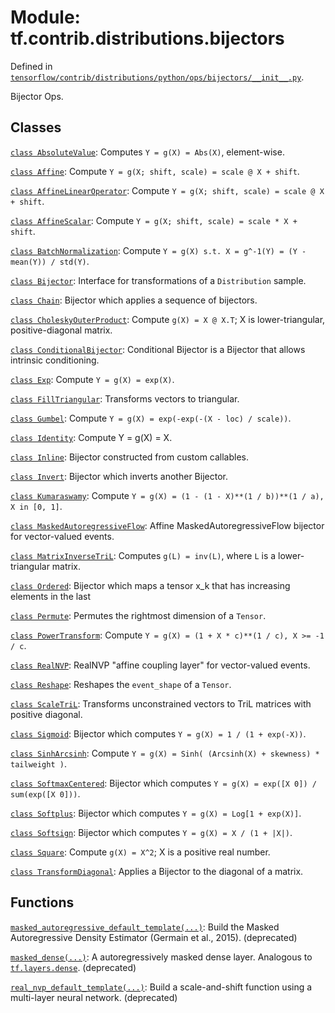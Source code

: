 <div itemscope itemtype="http://developers.google.com/ReferenceObject">
<meta itemprop="name" content="tf.contrib.distributions.bijectors" />
</div>

# Module: tf.contrib.distributions.bijectors



Defined in [`tensorflow/contrib/distributions/python/ops/bijectors/__init__.py`](https://www.tensorflow.org/code/tensorflow/contrib/distributions/python/ops/bijectors/__init__.py).

Bijector Ops.



## Classes

[`class AbsoluteValue`](../../../tf/contrib/distributions/bijectors/AbsoluteValue.md): Computes `Y = g(X) = Abs(X)`, element-wise.

[`class Affine`](../../../tf/contrib/distributions/bijectors/Affine.md): Compute `Y = g(X; shift, scale) = scale @ X + shift`.

[`class AffineLinearOperator`](../../../tf/contrib/distributions/bijectors/AffineLinearOperator.md): Compute `Y = g(X; shift, scale) = scale @ X + shift`.

[`class AffineScalar`](../../../tf/contrib/distributions/bijectors/AffineScalar.md): Compute `Y = g(X; shift, scale) = scale * X + shift`.

[`class BatchNormalization`](../../../tf/contrib/distributions/bijectors/BatchNormalization.md): Compute `Y = g(X) s.t. X = g^-1(Y) = (Y - mean(Y)) / std(Y)`.

[`class Bijector`](../../../tf/contrib/distributions/bijectors/Bijector.md): Interface for transformations of a `Distribution` sample.

[`class Chain`](../../../tf/contrib/distributions/bijectors/Chain.md): Bijector which applies a sequence of bijectors.

[`class CholeskyOuterProduct`](../../../tf/contrib/distributions/bijectors/CholeskyOuterProduct.md): Compute `g(X) = X @ X.T`; X is lower-triangular, positive-diagonal matrix.

[`class ConditionalBijector`](../../../tf/contrib/distributions/bijectors/ConditionalBijector.md): Conditional Bijector is a Bijector that allows intrinsic conditioning.

[`class Exp`](../../../tf/contrib/distributions/bijectors/Exp.md): Compute `Y = g(X) = exp(X)`.

[`class FillTriangular`](../../../tf/contrib/distributions/bijectors/FillTriangular.md): Transforms vectors to triangular.

[`class Gumbel`](../../../tf/contrib/distributions/bijectors/Gumbel.md): Compute `Y = g(X) = exp(-exp(-(X - loc) / scale))`.

[`class Identity`](../../../tf/contrib/distributions/bijectors/Identity.md): Compute Y = g(X) = X.

[`class Inline`](../../../tf/contrib/distributions/bijectors/Inline.md): Bijector constructed from custom callables.

[`class Invert`](../../../tf/contrib/distributions/bijectors/Invert.md): Bijector which inverts another Bijector.

[`class Kumaraswamy`](../../../tf/contrib/distributions/bijectors/Kumaraswamy.md): Compute `Y = g(X) = (1 - (1 - X)**(1 / b))**(1 / a), X in [0, 1]`.

[`class MaskedAutoregressiveFlow`](../../../tf/contrib/distributions/bijectors/MaskedAutoregressiveFlow.md): Affine MaskedAutoregressiveFlow bijector for vector-valued events.

[`class MatrixInverseTriL`](../../../tf/contrib/distributions/bijectors/MatrixInverseTriL.md): Computes `g(L) = inv(L)`, where `L` is a lower-triangular matrix.

[`class Ordered`](../../../tf/contrib/distributions/bijectors/Ordered.md): Bijector which maps a tensor x_k that has increasing elements in the last

[`class Permute`](../../../tf/contrib/distributions/bijectors/Permute.md): Permutes the rightmost dimension of a `Tensor`.

[`class PowerTransform`](../../../tf/contrib/distributions/bijectors/PowerTransform.md): Compute `Y = g(X) = (1 + X * c)**(1 / c), X >= -1 / c`.

[`class RealNVP`](../../../tf/contrib/distributions/bijectors/RealNVP.md): RealNVP "affine coupling layer" for vector-valued events.

[`class Reshape`](../../../tf/contrib/distributions/bijectors/Reshape.md): Reshapes the `event_shape` of a `Tensor`.

[`class ScaleTriL`](../../../tf/contrib/distributions/bijectors/ScaleTriL.md): Transforms unconstrained vectors to TriL matrices with positive diagonal.

[`class Sigmoid`](../../../tf/contrib/distributions/bijectors/Sigmoid.md): Bijector which computes `Y = g(X) = 1 / (1 + exp(-X))`.

[`class SinhArcsinh`](../../../tf/contrib/distributions/bijectors/SinhArcsinh.md): Compute `Y = g(X) = Sinh( (Arcsinh(X) + skewness) * tailweight )`.

[`class SoftmaxCentered`](../../../tf/contrib/distributions/bijectors/SoftmaxCentered.md): Bijector which computes `Y = g(X) = exp([X 0]) / sum(exp([X 0]))`.

[`class Softplus`](../../../tf/contrib/distributions/bijectors/Softplus.md): Bijector which computes `Y = g(X) = Log[1 + exp(X)]`.

[`class Softsign`](../../../tf/contrib/distributions/bijectors/Softsign.md): Bijector which computes `Y = g(X) = X / (1 + |X|)`.

[`class Square`](../../../tf/contrib/distributions/bijectors/Square.md): Compute `g(X) = X^2`; X is a positive real number.

[`class TransformDiagonal`](../../../tf/contrib/distributions/bijectors/TransformDiagonal.md): Applies a Bijector to the diagonal of a matrix.

## Functions

[`masked_autoregressive_default_template(...)`](../../../tf/contrib/distributions/bijectors/masked_autoregressive_default_template.md): Build the Masked Autoregressive Density Estimator (Germain et al., 2015). (deprecated)

[`masked_dense(...)`](../../../tf/contrib/distributions/bijectors/masked_dense.md): A autoregressively masked dense layer. Analogous to <a href="../../../tf/layers/dense.md"><code>tf.layers.dense</code></a>. (deprecated)

[`real_nvp_default_template(...)`](../../../tf/contrib/distributions/bijectors/real_nvp_default_template.md): Build a scale-and-shift function using a multi-layer neural network. (deprecated)

